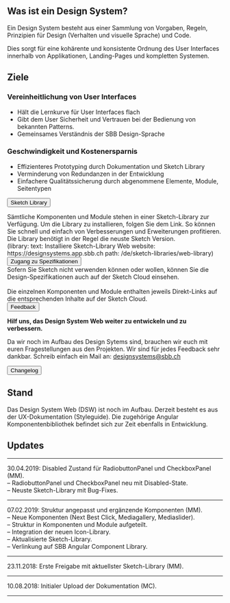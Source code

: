 ## Was ist ein Design System?
Ein Design System besteht aus einer Sammlung von Vorgaben, Regeln, Prinzipien für Design (Verhalten und visuelle Sprache) und Code.

Dies sorgt für eine kohärente und konsistente Ordnung des User Interfaces innerhalb von Applikationen, Landing-Pages und kompletten Systemen.

## Ziele
### Vereinheitlichung von User Interfaces
* Hält die Lernkurve für User Interfaces flach
* Gibt dem User Sicherheit und Vertrauen bei der Bedienung von bekannten Patterns.
* Gemeinsames Verständnis der SBB Design-Sprache

### Geschwindigkeit und Kostenersparnis
* Effizienteres Prototyping durch Dokumentation und Sketch Library
* Verminderung von Redundanzen in der Entwicklung
* Einfachere Qualitätssicherung durch abgenommene Elemente, Module, Seitentypen

<button class="accordion">Sketch Library</button>
<div class="panel">
<div class="panel-conent">
Sämtliche Komponenten und Module stehen in einer Sketch-Library zur Verfügung.
Um die Library zu installieren, folgen Sie dem Link. So können Sie schnell und einfach von Verbesserungen und Erweiterungen profitieren. Die Library benötigt in der Regel die neuste Sketch Version.
<br>
(library: text: Installiere Sketch-Library Web website: https://designsystems.app.sbb.ch path: /de/sketch-libraries/web-library)
</div>
</div>
<button class="accordion">Zugang zu Spezifikationen</button>
<div class="panel">
<div class="panel-conent">
Sofern Sie Sketch nicht verwenden können oder wollen, können Sie die Design-Spezifikationen auch auf der Sketch Cloud einsehen.<br><br>
Die einzelnen Komponenten und Module enthalten jeweils Direkt-Links auf die entsprechenden Inhalte auf der Sketch Cloud. 
</div>
</div>
<button class="accordion">Feedback</button>
<div class="panel">
<div class="panel-conent">
	
**Hilf uns, das Design System Web weiter zu entwickeln und zu verbessern.**

Da wir noch im Aufbau des Design Sytems sind, brauchen wir euch mit euren Fragestellungen aus den Projekten.
Wir sind für jedes Feedback sehr dankbar.
Schreib einfach ein Mail an: [designsystems@sbb.ch](mailto:designsystems@sbb.ch?subject=Feedback%20Design%20System%20Web)

</div>
</div>
<button class="accordion">Changelog</button>
<div class="panel">
<div class="panel-conent">

## Stand
Das Design System Web (DSW) ist noch im Aufbau. Derzeit besteht es aus der UX-Dokumentation (Styleguide). Die zugehörige Angular Komponentenbibliothek befindet sich zur Zeit ebenfalls in Entwicklung.

## Updates
* * *
30.04.2019: Disabled Zustand für RadiobuttonPanel und CheckboxPanel (MM).  
– RadiobuttonPanel und CheckboxPanel neu mit Disabled-State.  
– Neuste Sketch-Library mit Bug-Fixes.  
* * *
07.02.2019: Struktur angepasst und ergänzende Komponenten (MM).  
– Neue Komponenten (Next Best Click, Mediagallery, Mediaslider).  
– Struktur in Komponenten und Module aufgeteilt.  
– Integration der neuen Icon-Library.  
– Aktualisierte Sketch-Library.  
– Verlinkung auf SBB Angular Component Library.  
* * *
23.11.2018: Erste Freigabe mit aktuellster Sketch-Library (MM).  
* * *
10.08.2018: Initialer Upload der Dokumentation (MC).  
* * *

</div>
</div>
